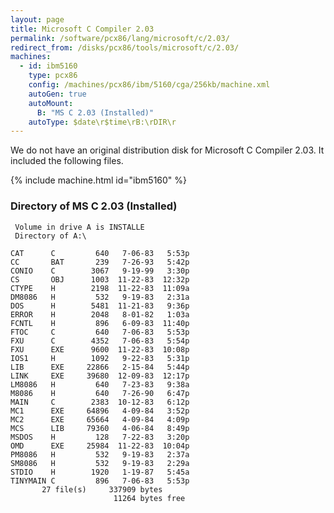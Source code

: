 ```yaml
---
layout: page
title: Microsoft C Compiler 2.03
permalink: /software/pcx86/lang/microsoft/c/2.03/
redirect_from: /disks/pcx86/tools/microsoft/c/2.03/
machines:
  - id: ibm5160
    type: pcx86
    config: /machines/pcx86/ibm/5160/cga/256kb/machine.xml
    autoGen: true
    autoMount:
      B: "MS C 2.03 (Installed)"
    autoType: $date\r$time\rB:\rDIR\r
---
```


We do not have an original distribution disk for Microsoft C Compiler 2.03.  It included the following files.

{% include machine.html id="ibm5160" %}

### Directory of MS C 2.03 (Installed)

     Volume in drive A is INSTALLE
     Directory of A:\

    CAT      C         640   7-06-83   5:53p
    CC       BAT       239   7-26-93   5:42p
    CONIO    C        3067   9-19-99   3:30p
    CS       OBJ      1003  11-22-83  12:32p
    CTYPE    H        2198  11-22-83  11:09a
    DM8086   H         532   9-19-83   2:31a
    DOS      H        5481  11-21-83   9:36p
    ERROR    H        2048   8-01-82   1:03a
    FCNTL    H         896   6-09-83  11:40p
    FTOC     C         640   7-06-83   5:53p
    FXU      C        4352   7-06-83   5:54p
    FXU      EXE      9600  11-22-83  10:08p
    IOS1     H        1092   9-22-83   5:31p
    LIB      EXE     22866   2-15-84   5:44p
    LINK     EXE     39680  12-09-83  12:17p
    LM8086   H         640   7-23-83   9:38a
    M8086    H         640   7-26-90   6:47p
    MAIN     C        2383  10-12-83   6:12p
    MC1      EXE     64896   4-09-84   3:52p
    MC2      EXE     65664   4-09-84   4:09p
    MCS      LIB     79360   4-06-84   8:49p
    MSDOS    H         128   7-22-83   3:20p
    OMD      EXE     25984  11-22-83  10:04p
    PM8086   H         532   9-19-83   2:37a
    SM8086   H         532   9-19-83   2:29a
    STDIO    H        1920   1-19-87   5:45a
    TINYMAIN C         896   7-06-83   5:53p
           27 file(s)     337909 bytes
                           11264 bytes free
